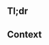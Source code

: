 <!-- ## References -->

<!-- Which ticket does the merge request reference e.g DS-123 -->

## Tl;dr

<!-- 1-liner if the context of the change is long -->

## Context

<!-- Few sentences on the high level context for the change. Link to relevant design docs or discussion. -->

